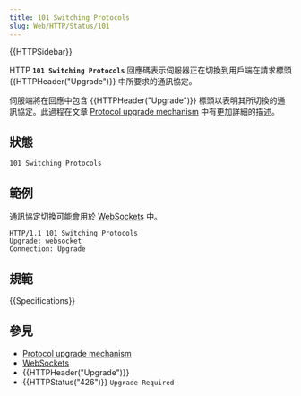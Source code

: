 ```yaml
---
title: 101 Switching Protocols
slug: Web/HTTP/Status/101
---
```

{{HTTPSidebar}}

HTTP **`101 Switching Protocols`** 回應碼表示伺服器正在切換到用戶端在請求標頭{{HTTPHeader("Upgrade")}} 中所要求的通訊協定。

伺服端將在回應中包含 {{HTTPHeader("Upgrade")}} 標頭以表明其所切換的通訊協定。此過程在文章 [Protocol upgrade mechanism](/zh-TW/docs/Web/HTTP/Protocol_upgrade_mechanism) 中有更加詳細的描述。

## 狀態

```plain
101 Switching Protocols
```

## 範例

通訊協定切換可能會用於 [WebSockets](/zh-TW/docs/Web/API/WebSockets_API) 中。

```plain
HTTP/1.1 101 Switching Protocols
Upgrade: websocket
Connection: Upgrade
```

## 規範

{{Specifications}}

## 參見

- [Protocol upgrade mechanism](/zh-TW/docs/Web/HTTP/Protocol_upgrade_mechanism)
- [WebSockets](/zh-TW/docs/Web/API/WebSockets_API)
- {{HTTPHeader("Upgrade")}}
- {{HTTPStatus("426")}} `Upgrade Required`
